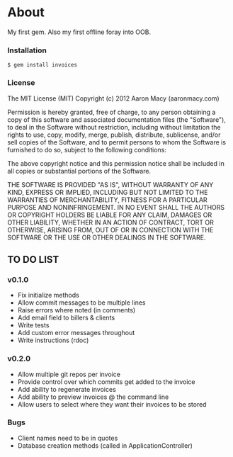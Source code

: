 # About
My first gem. Also my first offline foray into OOB.

### Installation
<code>$ gem install invoices</code>

### License
The MIT License (MIT)
Copyright (c) 2012 Aaron Macy (aaronmacy.com)

Permission is hereby granted, free of charge, to any person obtaining a copy of this software and associated documentation files (the "Software"), to deal in the Software without restriction, including without limitation the rights to use, copy, modify, merge, publish, distribute, sublicense, and/or sell copies of the Software, and to permit persons to whom the Software is furnished to do so, subject to the following conditions:

The above copyright notice and this permission notice shall be included in all copies or substantial portions of the Software.

THE SOFTWARE IS PROVIDED "AS IS", WITHOUT WARRANTY OF ANY KIND, EXPRESS OR IMPLIED, INCLUDING BUT NOT LIMITED TO THE WARRANTIES OF MERCHANTABILITY, FITNESS FOR A PARTICULAR PURPOSE AND NONINFRINGEMENT. IN NO EVENT SHALL THE AUTHORS OR COPYRIGHT HOLDERS BE LIABLE FOR ANY CLAIM, DAMAGES OR OTHER LIABILITY, WHETHER IN AN ACTION OF CONTRACT, TORT OR OTHERWISE, ARISING FROM, OUT OF OR IN CONNECTION WITH THE SOFTWARE OR THE USE OR OTHER DEALINGS IN THE SOFTWARE.

## TO DO LIST
### v0.1.0
- Fix initialize methods
- Allow commit messages to be multiple lines
- Raise errors where noted (in comments)
- Add email field to billers & clients
- Write tests
- Add custom error messages throughout
- Write instructions (rdoc)

### v0.2.0
- Allow multiple git repos per invoice
- Provide control over which commits get added to the invoice
- Add ability to regenerate invoices
- Add ability to preview invoices @ the command line
- Allow users to select where they want their invoices to be stored

### Bugs
- Client names need to be in quotes
- Database creation methods (called in ApplicationController)
